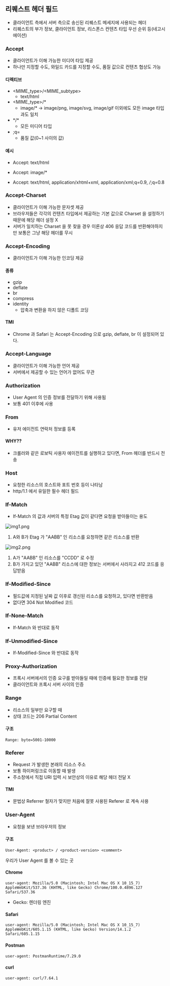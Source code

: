## 리퀘스트 헤더 필드

- 클라이언트 측에서 서버 측으로 송신된 리퀘스트 메세지에 사용되는 헤더
- 리퀘스트의 부가 정보, 클라이언트 정보, 리스폰스 컨텐츠 타입 우선 순위 등(네고시에이션)

### Accept
- 클라이언트가 이해 가능한 미디어 타입 제공
- 하나만 지정할 수도, 와일드 카드를 지정할 수도, 품질 값으로 컨텐츠 협상도 가능

#### 디렉티브
- <MIME_type>/<MIME_subtype>
  - text/html
- <MIME_type>/*
  - image/* -> image/png, image/svg, image/gif 이외에도 모든 image 타입과도 일치
- \*/*
  - 모든 미디어 타입
- ;q=
  - 품질 값(0~1 사이의 값)

#### 예시
- Accept: text/html

- Accept: image/*

- Accept: text/html, application/xhtml+xml, application/xml;q=0.9, */*;q=0.8

### Accept-Charset
- 클라이언트가 이해 가능한 문자셋 제공
- 브라우저들은 각각의 컨텐츠 타입에서 제공하는 기본 값으로 Charset 을 설정하기때문에 해당 헤더 설정 X
- 서버가 일치하는 Charset 을 못 찾을 경우 이론상 406 응답 코드를 반환해야하지만 보통은 그냥 해당 헤더를 무시 


### Accept-Encoding
- 클라이언트가 이해 가능한 인코딩 제공

#### 종류
- gzip
- deflate
- br
- compress
- identity
  - 압축과 변환을 하지 않은 디폴트 코딩

#### TMI
- Chrome 과 Safari 는 Accept-Encoding 으로 gzip, deflate, br 이 설정되어 있다.

### Accept-Language
- 클라이언트가 이해 가능한 언어 제공
- 서버에서 제공할 수 있는 언어가 없어도 무관

### Authorization
- User Agent 의 인증 정보를 전달하기 위해 사용됨
- 보통 401 이후에 사용

### From
- 유저 에이전트 연락처 정보를 등록

#### WHY??
- 크롤러와 같은 로보틱 사용자 에이전트를 실행하고 있다면,  From 헤더를 반드시 전송

### Host
- 요청한 리소스의 호스트와 포트 번호 등이 나타남
- http/1.1 에서 유일한 필수 헤더 필드

### If-Match
- If-Match 의 값과 서버의 특정 Etag 값이 같다면 요청을 받아들이는 용도

![img1.png](if-match1.png)
1. A와 B가 Etag 가 "AABB" 인 리소스를 요청하면 같은 리소스를 반환

![img2.png](if-match2.png)
1. A가 "AABB" 인 리소스를 "CCDD" 로 수정
2. B가 가지고 있던 "AABB" 리소스에 대한 정보는 서버에서 사라지고 412 코드를 응답받음

### If-Modified-Since
- 필드값에 지정된 날짜 값 이후로 갱신된 리소스를 요청하고, 있다면 반환받음
- 없다면 304 Not Modified 코드

### If-None-Match
- If-Match 와 반대로 동작

### If-Unmodified-Since
- If-Modified-Since 와 반대로 동작

### Proxy-Authorization
- 프록시 서버에서의 인증 요구를 받아들일 때에 인증에 필요한 정보를 전달 
- 클라이언트와 프록시 서버 사이의 인증

### Range
- 리소스의 일부만 요구할 때
- 상태 코드는 206 Partial Content

#### 구조
`Range: byte=5001-10000`

### Referer
- Request 가 발생한 본래의 리소스 주소
- 보통 하이퍼링크로 이동할 때 발생
- 주소창에서 직접 URI 입력 시 보안상의 이유로 해당 헤더 전달 X

#### TMI
- 문법상 Referrer 철자가 맞지만 처음에 잘못 사용된 Referer 로 계속 사용

### User-Agent

- 요청을 보낸 브라우저의 정보

#### 구조
`User-Agent: <product> / <product-version> <comment>`

우리가 User Agent 를 볼 수 있는 곳

#### Chrome
`user-agent: Mozilla/5.0 (Macintosh; Intel Mac OS X 10_15_7) AppleWebKit/537.36 (KHTML, like Gecko) Chrome/100.0.4896.127 Safari/537.36`

- Gecko: 렌더링 엔진

#### Safari
`user-agent: Mozilla/5.0 (Macintosh; Intel Mac OS X 10_15_7) AppleWebKit/605.1.15 (KHTML, like Gecko) Version/14.1.2 Safari/605.1.15`

#### Postman
`user-agent: PostmanRuntime/7.29.0`

#### curl
`user-agent: curl/7.64.1`